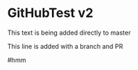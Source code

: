 # GitHubTest v2

This text is being added directly to master

This line is added with a branch and PR

#hmm
